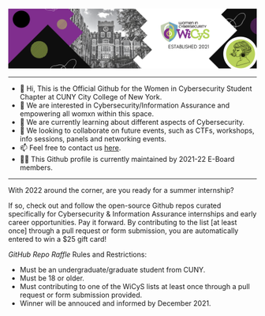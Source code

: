 

![Banner](https://github.com/WiCySCCNY/WiCySCCNY/blob/main/Banner.png)

___________________________________________________________________________



- 👋 Hi, This is the Official Github for the Women in Cybersecurity Student Chapter at CUNY City College of New York.
- 👀 We are interested in Cybersecurity/Information Assurance and empowering all womxn within this space.
- 🌱 We are currently learning about different aspects of Cybersecurity.
- 💞️ We looking to collaborate on future events, such as CTFs, workshops, info sessions, panels and networking events. 
- 📫 Feel free to contact us [here](https://linktr.ee/wicysccny).
- 👩‍💻 This Github profile is currently maintained by 2021-22 E-Board members.

_____________________________________
With 2022 around the corner, are you ready for a summer internship?

If so, check out and follow the open-source Github repos curated specifically for Cybersecurity & Information Assurance internships and early career opportunities. Pay it forward. By contributing to the list [at least once] through a pull request or form submission, you are automatically entered to win a $25 gift card!

*GitHub Repo Raffle*
Rules and Restrictions:
- Must be an undergraduate/graduate student from CUNY.
- Must be 18 or older.
- Must contributing to one of the WiCyS lists at least once through a pull request or form submission provided. 
- Winner will be annouced and informed by December 2021. 

<!---
**2021-22 E-Board**

- President: 
- Vice President: 
- Treasurer: 
- Secretary:
- Chief Marketing Officer:
- Chief Engagement Officer:
- Chief Technology Officer:
--->
<!---
WiCySCCNY/WiCySCCNY is a ✨ special ✨ repository because its `README.md` (this file) appears on your GitHub profile.
You can click the Preview link to take a look at your changes.
--->
